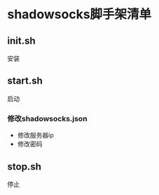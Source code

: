 # shadowsocks脚手架清单

## init.sh
安装
## start.sh
启动
### 修改shadowsocks.json
- 修改服务器ip
- 修改密码

## stop.sh
停止

